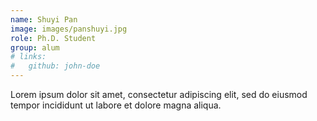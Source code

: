 ```yaml
---
name: Shuyi Pan
image: images/panshuyi.jpg
role: Ph.D. Student
group: alum
# links:
#   github: john-doe
---
```


Lorem ipsum dolor sit amet, consectetur adipiscing elit, sed do eiusmod tempor incididunt ut labore et dolore magna aliqua.
